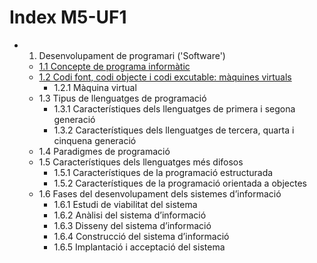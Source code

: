 # Index M5-UF1
+ 1. Desenvolupament de programari ('Software')
  - [1.1 Concepte de programa informàtic](/programa_informatic.md)
  - [1.2 Codi font, codi objecte i codi excutable: màquines virtuals](/codi_font.md)
    - 1.2.1 Màquina virtual 
  - 1.3 Tipus de llenguatges de programació
    - 1.3.1 Característiques dels llenguatges de primera i segona generació
    - 1.3.2 Característiques dels llenguatges de tercera, quarta i cinquena
generació
  - 1.4 Paradigmes de programació
  - 1.5 Característiques dels llenguatges més difosos
    - 1.5.1 Característiques de la programació estructurada
    - 1.5.2 Característiques de la programació orientada a objectes
  - 1.6 Fases del desenvolupament dels sistemes d’informació
    - 1.6.1 Estudi de viabilitat del sistema
    - 1.6.2 Anàlisi del sistema d’informació
    - 1.6.3 Disseny del sistema d’informació
    - 1.6.4 Construcció del sistema d’informació
    - 1.6.5 Implantació i acceptació del sistema
